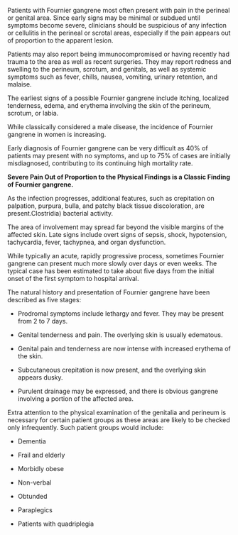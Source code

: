 Patients with Fournier gangrene most often present with pain in the perineal or genital area. Since early signs may be minimal or subdued until symptoms become severe, clinicians should be suspicious of any infection or cellulitis in the perineal or scrotal areas, especially if the pain appears out of proportion to the apparent lesion.

Patients may also report being immunocompromised or having recently had trauma to the area as well as recent surgeries. They may report redness and swelling to the perineum, scrotum, and genitals, as well as systemic symptoms such as fever, chills, nausea, vomiting, urinary retention, and malaise.

The earliest signs of a possible Fournier gangrene include itching, localized tenderness, edema, and erythema involving the skin of the perineum, scrotum, or labia.

While classically considered a male disease, the incidence of Fournier gangrene in women is increasing.

Early diagnosis of Fournier gangrene can be very difficult as 40% of patients may present with no symptoms, and up to 75% of cases are initially misdiagnosed, contributing to its continuing high mortality rate.

**Severe Pain Out of Proportion to the Physical Findings is a Classic Finding of Fournier gangrene.**

As the infection progresses, additional features, such as crepitation on palpation, purpura, bulla, and patchy black tissue discoloration, are present.Clostridia) bacterial activity.

The area of involvement may spread far beyond the visible margins of the affected skin. Late signs include overt signs of sepsis, shock, hypotension, tachycardia, fever, tachypnea, and organ dysfunction.

While typically an acute, rapidly progressive process, sometimes Fournier gangrene can present much more slowly over days or even weeks. The typical case has been estimated to take about five days from the initial onset of the first symptom to hospital arrival.

The natural history and presentation of Fournier gangrene have been described as five stages:

- Prodromal symptoms include lethargy and fever. They may be present from 2 to 7 days.

- Genital tenderness and pain. The overlying skin is usually edematous.

- Genital pain and tenderness are now intense with increased erythema of the skin.

- Subcutaneous crepitation is now present, and the overlying skin appears dusky.

- Purulent drainage may be expressed, and there is obvious gangrene involving a portion of the affected area.

Extra attention to the physical examination of the genitalia and perineum is necessary for certain patient groups as these areas are likely to be checked only infrequently. Such patient groups would include:

- Dementia

- Frail and elderly

- Morbidly obese

- Non-verbal

- Obtunded

- Paraplegics

- Patients with quadriplegia